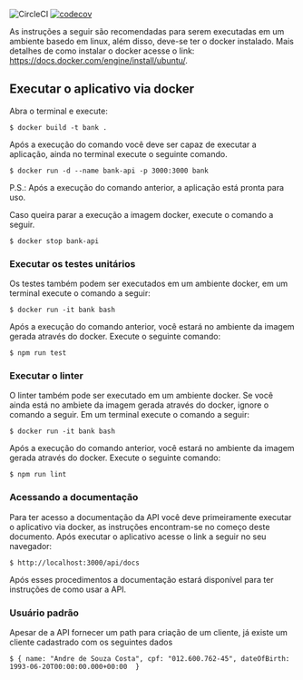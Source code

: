 ![CircleCI](https://circleci.com/gh/costasandre/desafio-dev-api-rest-andre.svg?style=shield&circle-token=651ab2a80d7356dcbf8ea1a1916e88a84e639d65)
[![codecov](https://codecov.io/gh/costasandre/desafio-dev-api-rest-andre/branch/master/graph/badge.svg?token=1F280U9QY2)](https://codecov.io/gh/costasandre/desafio-dev-api-rest-andre)

As instruções a seguir são recomendadas para serem executadas em um ambiente basedo em linux, além disso, deve-se ter o docker instalado. Mais detalhes de como instalar o docker acesse o link: https://docs.docker.com/engine/install/ubuntu/.

## Executar o aplicativo via docker

Abra o terminal e execute:

`$ docker build -t bank .`

Após a execução do comando você deve ser capaz de executar a aplicação, ainda no terminal execute o seguinte comando.

`$ docker run -d --name bank-api -p 3000:3000 bank`

P.S.: Após a execução do comando anterior, a aplicação está pronta para uso.

Caso queira parar a execução a imagem docker, execute o comando a seguir.

`$ docker stop bank-api`

### Executar os testes unitários

Os testes também podem ser executados em um ambiente docker, em um terminal execute o comando a seguir:

`$ docker run -it bank bash`

Após a execução do comando anterior, você estará no ambiente da imagem gerada através do docker. Execute o seguinte comando:

`$ npm run test`

### Executar o linter

O linter também pode ser executado em um ambiente docker. Se você ainda está no ambiete da imagem gerada através do docker, ignore o comando a seguir. Em um terminal execute o comando a seguir:

`$ docker run -it bank bash`

Após a execução do comando anterior, você estará no ambiente da imagem gerada através do docker. Execute o seguinte comando:

`$ npm run lint`

### Acessando a documentação

Para ter acesso a documentação da API você deve primeiramente executar o aplicativo via docker, as instruções encontram-se no começo deste documento. Após executar o aplicativo acesse o link a seguir no seu navegador:

`$ http://localhost:3000/api/docs`

Após esses procedimentos a documentação estará disponível para ter instruções de como usar a API.

### Usuário padrão

Apesar de a API fornecer um path para criação de um cliente, já existe um cliente cadastrado com os seguintes dados  

`$ {
  name: "Andre de Souza Costa",
  cpf: "012.600.762-45",
  dateOfBirth: 1993-06-20T00:00:00.000+00:00 
}`
